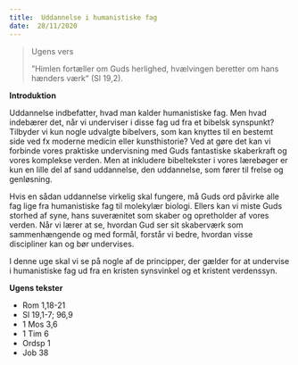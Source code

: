 ```yaml
---
title:  Uddannelse i humanistiske fag
date:  28/11/2020
---
```


> <p>Ugens vers</p>
> ”Himlen fortæller om Guds herlighed, hvælvingen beretter om hans hænders værk“ (Sl 19,2).

**Introduktion**

Uddannelse indbefatter, hvad man kalder humanistiske fag. Men hvad indebærer det, når vi underviser i disse fag ud fra et bibelsk synspunkt? Tilbyder vi kun nogle udvalgte bibelvers, som kan knyttes til en bestemt side ved fx moderne medicin eller kunsthistorie? Ved at gøre det kan vi forbinde vores praktiske undervisning med Guds fantastiske skaberkraft og vores komplekse verden. Men at inkludere bibeltekster i vores lærebøger er kun en lille del af sand uddannelse, den uddannelse, som fører til frelse og genløsning.

Hvis en sådan uddannelse virkelig skal fungere, må Guds ord påvirke alle fag lige fra humanistiske fag til molekylær biologi. Ellers kan vi miste Guds storhed af syne, hans suverænitet som skaber og opretholder af vores verden. Når vi lærer at se, hvordan Gud ser sit skaberværk som sammenhængende og med formål, forstår vi bedre, hvordan visse discipliner kan og bør undervises.

I denne uge skal vi se på nogle af de principper, der gælder for at undervise i humanistiske fag ud fra en kristen synsvinkel og et kristent verdenssyn.

**Ugens tekster**

- Rom 1,18-21
- Sl 19,1-7; 96,9
- 1 Mos 3,6
- 1 Tim 6
- Ordsp 1
- Job 38